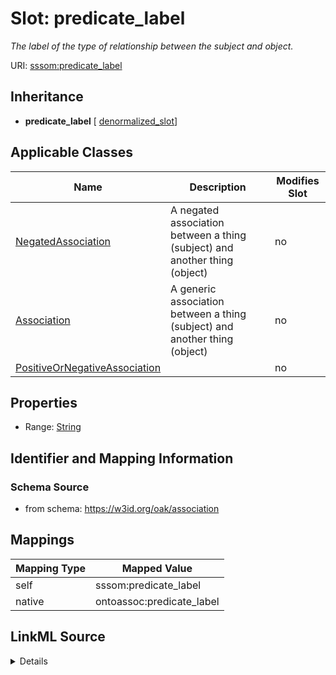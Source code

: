 

# Slot: predicate_label


_The label of the type of relationship between the subject and object._





URI: [sssom:predicate_label](https://w3id.org/sssom/predicate_label)




## Inheritance

* **predicate_label** [ [denormalized_slot](denormalized_slot.md)]






## Applicable Classes

| Name | Description | Modifies Slot |
| --- | --- | --- |
| [NegatedAssociation](NegatedAssociation.md) | A negated association between a thing (subject) and another thing (object) |  no  |
| [Association](Association.md) | A generic association between a thing (subject) and another thing (object) |  no  |
| [PositiveOrNegativeAssociation](PositiveOrNegativeAssociation.md) |  |  no  |







## Properties

* Range: [String](String.md)





## Identifier and Mapping Information







### Schema Source


* from schema: https://w3id.org/oak/association




## Mappings

| Mapping Type | Mapped Value |
| ---  | ---  |
| self | sssom:predicate_label |
| native | ontoassoc:predicate_label |




## LinkML Source

<details>
```yaml
name: predicate_label
description: The label of the type of relationship between the subject and object.
from_schema: https://w3id.org/oak/association
rank: 1000
mixins:
- denormalized_slot
slot_uri: sssom:predicate_label
alias: predicate_label
domain_of:
- PositiveOrNegativeAssociation
range: string

```
</details>
